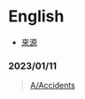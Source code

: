 # English
- [來源](https://listenaminute.com/a/accidents.html)

### 2023/01/11
>[A/Accidents](A/Accidents/Accidents.md)
